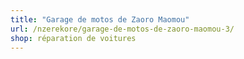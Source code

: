 ```yaml
---
title: "Garage de motos de Zaoro Maomou"
url: /nzerekore/garage-de-motos-de-zaoro-maomou-3/
shop: réparation de voitures
---
```

